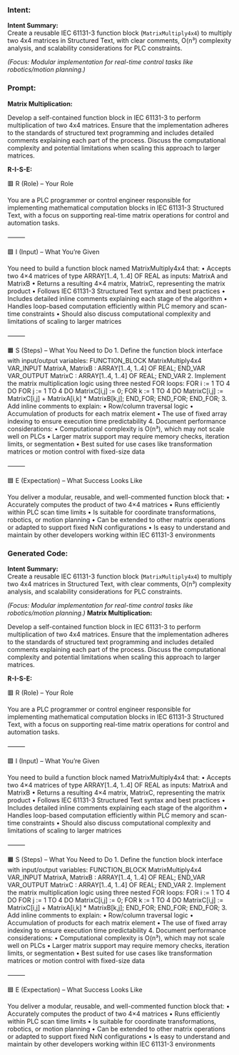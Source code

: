 ### Intent:
**Intent Summary:**  
Create a reusable IEC 61131-3 function block (`MatrixMultiply4x4`) to multiply two 4x4 matrices in Structured Text, with clear comments, O(n³) complexity analysis, and scalability considerations for PLC constraints.  

*(Focus: Modular implementation for real-time control tasks like robotics/motion planning.)*

### Prompt:
**Matrix Multiplication:**

Develop a self-contained function block in IEC 61131-3 to perform multiplication of two 4x4 matrices. Ensure that the implementation adheres to the standards of structured text programming and includes detailed comments explaining each part of the process. Discuss the computational complexity and potential limitations when scaling this approach to larger matrices.

**R-I-S-E:**

🟥 R (Role) – Your Role

You are a PLC programmer or control engineer responsible for implementing mathematical computation blocks in IEC 61131-3 Structured Text, with a focus on supporting real-time matrix operations for control and automation tasks.

⸻

🟩 I (Input) – What You’re Given

You need to build a function block named MatrixMultiply4x4 that:
	•	Accepts two 4×4 matrices of type ARRAY[1..4, 1..4] OF REAL as inputs: MatrixA and MatrixB
	•	Returns a resulting 4×4 matrix, MatrixC, representing the matrix product
	•	Follows IEC 61131-3 Structured Text syntax and best practices
	•	Includes detailed inline comments explaining each stage of the algorithm
	•	Handles loop-based computation efficiently within PLC memory and scan-time constraints
	•	Should also discuss computational complexity and limitations of scaling to larger matrices

⸻

🟧 S (Steps) – What You Need to Do
	1.	Define the function block interface with input/output variables:
 FUNCTION_BLOCK MatrixMultiply4x4
VAR_INPUT
    MatrixA, MatrixB : ARRAY[1..4, 1..4] OF REAL;
END_VAR
VAR_OUTPUT
    MatrixC : ARRAY[1..4, 1..4] OF REAL;
END_VAR
2.	Implement the matrix multiplication logic using three nested FOR loops:
FOR i := 1 TO 4 DO
    FOR j := 1 TO 4 DO
        MatrixC[i,j] := 0;
        FOR k := 1 TO 4 DO
            MatrixC[i,j] := MatrixC[i,j] + MatrixA[i,k] * MatrixB[k,j];
        END_FOR;
    END_FOR;
END_FOR;
	3.	Add inline comments to explain:
	•	Row/column traversal logic
	•	Accumulation of products for each matrix element
	•	The use of fixed array indexing to ensure execution time predictability
	4.	Document performance considerations:
	•	Computational complexity is O(n³), which may not scale well on PLCs
	•	Larger matrix support may require memory checks, iteration limits, or segmentation
	•	Best suited for use cases like transformation matrices or motion control with fixed-size data

⸻

🟦 E (Expectation) – What Success Looks Like

You deliver a modular, reusable, and well-commented function block that:
	•	Accurately computes the product of two 4×4 matrices
	•	Runs efficiently within PLC scan time limits
	•	Is suitable for coordinate transformations, robotics, or motion planning
	•	Can be extended to other matrix operations or adapted to support fixed NxN configurations
	•	Is easy to understand and maintain by other developers working within IEC 61131-3 environments

### Generated Code:
**Intent Summary:**  
Create a reusable IEC 61131-3 function block (`MatrixMultiply4x4`) to multiply two 4x4 matrices in Structured Text, with clear comments, O(n³) complexity analysis, and scalability considerations for PLC constraints.  

*(Focus: Modular implementation for real-time control tasks like robotics/motion planning.)*
**Matrix Multiplication:**

Develop a self-contained function block in IEC 61131-3 to perform multiplication of two 4x4 matrices. Ensure that the implementation adheres to the standards of structured text programming and includes detailed comments explaining each part of the process. Discuss the computational complexity and potential limitations when scaling this approach to larger matrices.

**R-I-S-E:**

🟥 R (Role) – Your Role

You are a PLC programmer or control engineer responsible for implementing mathematical computation blocks in IEC 61131-3 Structured Text, with a focus on supporting real-time matrix operations for control and automation tasks.

⸻

🟩 I (Input) – What You’re Given

You need to build a function block named MatrixMultiply4x4 that:
	•	Accepts two 4×4 matrices of type ARRAY[1..4, 1..4] OF REAL as inputs: MatrixA and MatrixB
	•	Returns a resulting 4×4 matrix, MatrixC, representing the matrix product
	•	Follows IEC 61131-3 Structured Text syntax and best practices
	•	Includes detailed inline comments explaining each stage of the algorithm
	•	Handles loop-based computation efficiently within PLC memory and scan-time constraints
	•	Should also discuss computational complexity and limitations of scaling to larger matrices

⸻

🟧 S (Steps) – What You Need to Do
	1.	Define the function block interface with input/output variables:
 FUNCTION_BLOCK MatrixMultiply4x4
VAR_INPUT
    MatrixA, MatrixB : ARRAY[1..4, 1..4] OF REAL;
END_VAR
VAR_OUTPUT
    MatrixC : ARRAY[1..4, 1..4] OF REAL;
END_VAR
2.	Implement the matrix multiplication logic using three nested FOR loops:
FOR i := 1 TO 4 DO
    FOR j := 1 TO 4 DO
        MatrixC[i,j] := 0;
        FOR k := 1 TO 4 DO
            MatrixC[i,j] := MatrixC[i,j] + MatrixA[i,k] * MatrixB[k,j];
        END_FOR;
    END_FOR;
END_FOR;
	3.	Add inline comments to explain:
	•	Row/column traversal logic
	•	Accumulation of products for each matrix element
	•	The use of fixed array indexing to ensure execution time predictability
	4.	Document performance considerations:
	•	Computational complexity is O(n³), which may not scale well on PLCs
	•	Larger matrix support may require memory checks, iteration limits, or segmentation
	•	Best suited for use cases like transformation matrices or motion control with fixed-size data

⸻

🟦 E (Expectation) – What Success Looks Like

You deliver a modular, reusable, and well-commented function block that:
	•	Accurately computes the product of two 4×4 matrices
	•	Runs efficiently within PLC scan time limits
	•	Is suitable for coordinate transformations, robotics, or motion planning
	•	Can be extended to other matrix operations or adapted to support fixed NxN configurations
	•	Is easy to understand and maintain by other developers working within IEC 61131-3 environments
